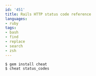 ```yaml
---
id: '451'
title: Rails HTTP status code reference
languages:
- ruby
tags:
- bash
- find
- replace
- search
- zsh
---
```


```ruby
$ gem install cheat
$ cheat status_codes
```
    

